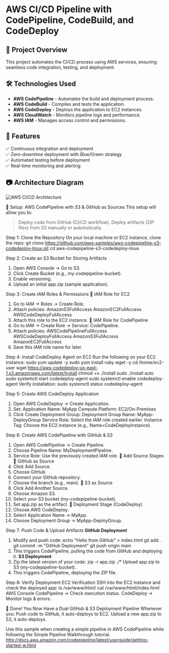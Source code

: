# AWS CI/CD Pipeline with CodePipeline, CodeBuild, and CodeDeploy

## 🚀 Project Overview
This project automates the CI/CD process using AWS services, ensuring seamless code integration, testing, and deployment.

## 🛠️ Technologies Used
- **AWS CodePipeline** - Automates the build and deployment process.
- **AWS CodeBuild** - Compiles and tests the application.
- **AWS CodeDeploy** - Deploys the application to EC2 instances.
- **AWS CloudWatch** - Monitors pipeline logs and performance.
- **AWS IAM** - Manages access control and permissions.

## 📌 Features
✅ Continuous integration and deployment  
✅ Zero-downtime deployment with Blue/Green strategy  
✅ Automated testing before deployment  
✅ Real-time monitoring and alerting  

## 📷 Architecture Diagram
![AWS CI/CD Architecture](docs/architecture-diagram.png)

🔧 Setup: AWS CodePipeline with S3 & GitHub as Sources
This setup will allow you to:
> Deploy code from GitHub (CI/CD workflow).
> Deploy artifacts (ZIP files) from S3 manually or automatically.

Step 1: Clone the Repository
On your local machine or EC2 instance, clone the repo:
      git clone https://github.com/aws-samples/aws-codepipeline-s3-codedeploy-linux.git
      cd aws-codepipeline-s3-codedeploy-linux


Step 2: Create an S3 Bucket for Storing Artifacts
1. Open AWS Console → Go to S3.
2. Click Create Bucket (e.g., my-codepipeline-bucket).
3. Enable versioning.
4. Upload an initial app.zip (sample application).

Step 3: Create IAM Roles & Permissions
🔹 IAM Role for EC2
1. Go to IAM → Roles → Create Role.
2. Attach policies:
            AmazonS3FullAccess
            AmazonEC2FullAccess
            AWSCodeDeployFullAccess
3. Attach this role to the EC2 instance.
🔹 IAM Role for CodePipeline
1. Go to IAM → Create Role → Service: CodePipeline.
2. Attach policies:
            AWSCodePipelineFullAccess
            AWSCodeDeployFullAccess
            AmazonS3FullAccess
            AmazonEC2FullAccess
3. Save this IAM role name for later.

Step 4: Install CodeDeploy Agent on EC2
Run the following on your EC2 instance:
      sudo yum update -y
      sudo yum install ruby wget -y
      cd /home/ec2-user
      wget https://aws-codedeploy-us-east-1.s3.amazonaws.com/latest/install
      chmod +x ./install
      sudo ./install auto
      sudo systemctl start codedeploy-agent
      sudo systemctl enable codedeploy-agent
Verify installation:
      sudo systemctl status codedeploy-agent

Step 5: Create AWS CodeDeploy Application
1. Open AWS CodeDeploy → Create Application.
2. Set:
      Application Name: MyApp
      Compute Platform: EC2/On-Premises
3. Click Create Deployment Group:
      Deployment Group Name: MyApp-DeployGroup
      Service Role: Select the IAM role created earlier.
      Instance Tag: Choose the EC2 instance (e.g., Name=CodeDeployInstance).

Step 6: Create AWS CodePipeline with GitHub & S3
1. Open AWS CodePipeline → Create Pipeline.
2. Choose Pipeline Name: MyDeploymentPipeline.
3. Service Role: Use the previously created IAM role.
🔹 Add Source Stages
📌 GitHub as Source
1. Click Add Source.
2. Choose GitHub.
3. Connect your GitHub repository.
4. Choose the branch (e.g., main).
📌 S3 as Source
1. Click Add Another Source.
2. Choose Amazon S3.
3. Select your S3 bucket (my-codepipeline-bucket).
4. Set app.zip as the artifact.
🔹 Deployment Stage (CodeDeploy)
1. Choose AWS CodeDeploy.
2. Select Application Name → MyApp.
3. Choose Deployment Group → MyApp-DeployGroup.

Step 7: Push Code & Upload Artifacts
**GitHub Deployment**
1. Modify and push code:
      echo "Hello from GitHub" > index.html
      git add .
      git commit -m "GitHub Deployment"
      git push origin main
2. This triggers CodePipeline, pulling the code from GitHub and deploying it.
**S3 Deployment**
1. Zip the latest version of your code:
      zip -r app.zip ./*
      Upload app.zip to S3 (my-codepipeline-bucket).
2. This triggers CodePipeline, deploying the ZIP file.

Step 8: Verify Deployment
EC2 Verification
SSH into the EC2 instance and check the deployed app:
      ls /var/www/html/
      cat /var/www/html/index.html
AWS Console
      CodePipeline → Check execution status.
      CodeDeploy → Monitor logs & errors.

🎉 Done! You Now Have a Dual GitHub & S3 Deployment Pipeline 
Whenever you:
Push code to GitHub, it auto-deploys to EC2.
Upload a new app.zip to S3, it auto-deploys.

Use this sample when creating a simple pipeline in AWS CodePipeline while following the Simple Pipeline Walkthrough tutorial. http://docs.aws.amazon.com/codepipeline/latest/userguide/getting-started-w.html
